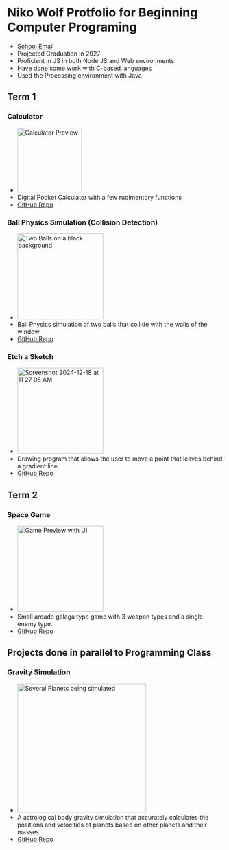 # Niko Wolf Protfolio for Beginning Computer Programing
- [School Email](mailto:9638206@graniteschools.org)
- Projected Graduation in 2027
- Proficient in JS in both Node JS and Web environments
- Have done some work with C-based languages
- Used the Processing environment with Java

## Term 1
### Calculator
- <img width="150" alt="Calculator Preview" src="https://github.com/user-attachments/assets/2df286ef-1a13-4e3f-bb9d-a2fbe1327c5e" />
- Digital Pocket Calculator with a few rudimentory functions
- [GitHub Repo](https://github.com/SaltyNickel702/school/tree/main/CompProg1/src/term1/Calculator)

### Ball Physics Simulation (Collision Detection)
- <img width="200" alt="Two Balls on a black background" src="https://github.com/user-attachments/assets/c726562b-73c5-4808-a6b5-70045289331c" />
- Ball Physics simulation of two balls that collide with the walls of the window
- [GitHub Repo](https://github.com/SaltyNickel702/school/tree/main/CompProg1/src/term1/CollisionDetection)

### Etch a Sketch
- <img width="200" alt="Screenshot 2024-12-18 at 11 27 05 AM" src="https://github.com/user-attachments/assets/b0daf9cf-24eb-4e1f-a92d-6ad21be7428e" />
- Drawing program that allows the user to move a point that leaves behind a gradient line.
- [GitHub Repo](https://github.com/SaltyNickel702/school/tree/main/CompProg1/src/term1/EtchASketch)

## Term 2
### Space Game
- <img width="200" alt="Game Preview with UI" src="https://github.com/user-attachments/assets/6e6a4d4d-bf68-4ed1-83ba-905b78338434">
- Small arcade galaga type game with 3 weapon types and a single enemy type.
- [GitHub Repo](https://github.com/SaltyNickel702/school/tree/main/CompProg1/src/term2/SpaceGame)

## Projects done in parallel to Programming Class
### Gravity Simulation
- <img width="300" alt="Several Planets being simulated" src="https://github.com/user-attachments/assets/879e6358-b6b9-4fb3-9507-2e83d1d7c8d9" />
- A astrological body gravity simulation that accurately calculates the positions and velocities of planets based on other planets and their masses.
- [GitHub Repo](https://github.com/SaltyNickel702/SideProjects/tree/main/GravitySim)
